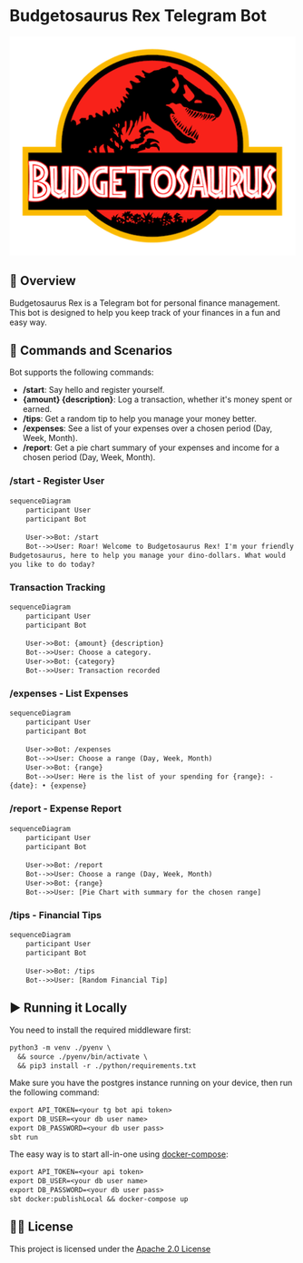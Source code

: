 # Budgetosaurus Rex Telegram Bot

![No, it's not the real logo lol](images/logo.png)

## 🦖 Overview

Budgetosaurus Rex is a Telegram bot for personal finance management.  
This bot is designed to help you keep track of your finances in a fun and easy way.  

## 💬 Commands and Scenarios

Bot supports the following commands:
- **/start**: Say hello and register yourself.
- **{amount} {description}**: Log a transaction, whether it's money spent or earned.
- **/tips**: Get a random tip to help you manage your money better.
- **/expenses**: See a list of your expenses over a chosen period (Day, Week, Month).
- **/report**: Get a pie chart summary of your expenses and income for a chosen period (Day, Week, Month).

### /start - Register User

```mermaid
sequenceDiagram
    participant User
    participant Bot

    User->>Bot: /start
    Bot-->>User: Roar! Welcome to Budgetosaurus Rex! I'm your friendly Budgetosaurus, here to help you manage your dino-dollars. What would you like to do today?
```

### Transaction Tracking

```mermaid
sequenceDiagram
    participant User
    participant Bot

    User->>Bot: {amount} {description}
    Bot-->>User: Choose a category.
    User->>Bot: {category}
    Bot-->>User: Transaction recorded
```

### /expenses - List Expenses

```mermaid
sequenceDiagram
    participant User
    participant Bot

    User->>Bot: /expenses
    Bot-->>User: Choose a range (Day, Week, Month)
    User->>Bot: {range}
    Bot-->>User: Here is the list of your spending for {range}: - {date}: • {expense}
```

### /report - Expense Report

```mermaid
sequenceDiagram
    participant User
    participant Bot

    User->>Bot: /report
    Bot-->>User: Choose a range (Day, Week, Month)
    User->>Bot: {range}
    Bot-->>User: [Pie Chart with summary for the chosen range]
```

### /tips - Financial Tips
```mermaid
sequenceDiagram
    participant User
    participant Bot

    User->>Bot: /tips
    Bot-->>User: [Random Financial Tip]
```


## ▶️ Running it Locally
You need to install the required middleware first:
```shell
python3 -m venv ./pyenv \ 
  && source ./pyenv/bin/activate \
  && pip3 install -r ./python/requirements.txt
```
Make sure you have the postgres instance running on your device, then run the following command:
```shell
export API_TOKEN=<your tg bot api token>
export DB_USER=<your db user name>
export DB_PASSWORD=<your db user pass>
sbt run
```
The easy way is to start all-in-one using [docker-compose](https://docs.docker.com/compose/):
```shell
export API_TOKEN=<your api token>
export DB_USER=<your db user name>
export DB_PASSWORD=<your db user pass>
sbt docker:publishLocal && docker-compose up
```

## 👩‍💼 License
This project is licensed under the [Apache 2.0 License](LICENSE)
